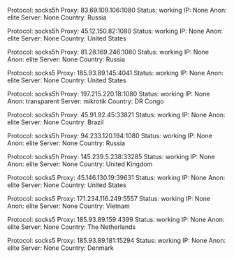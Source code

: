 Protocol: socks5h
Proxy: 83.69.109.106:1080
Status: working
IP: None
Anon: elite
Server: None
Country: Russia

Protocol: socks5h
Proxy: 45.12.150.82:1080
Status: working
IP: None
Anon: elite
Server: None
Country: United States

Protocol: socks5h
Proxy: 81.28.169.246:1080
Status: working
IP: None
Anon: elite
Server: None
Country: Russia

Protocol: socks5
Proxy: 185.93.89.145:4041
Status: working
IP: None
Anon: elite
Server: None
Country: United States

Protocol: socks5h
Proxy: 197.215.220.18:1080
Status: working
IP: None
Anon: transparent
Server: mikrotik
Country: DR Congo

Protocol: socks5h
Proxy: 45.91.92.45:33821
Status: working
IP: None
Anon: elite
Server: None
Country: Brazil

Protocol: socks5h
Proxy: 94.233.120.194:1080
Status: working
IP: None
Anon: elite
Server: None
Country: Russia

Protocol: socks5h
Proxy: 145.239.5.238:33285
Status: working
IP: None
Anon: elite
Server: None
Country: United Kingdom

Protocol: socks5
Proxy: 45.146.130.19:39631
Status: working
IP: None
Anon: elite
Server: None
Country: United States

Protocol: socks5
Proxy: 171.234.116.249:5557
Status: working
IP: None
Anon: elite
Server: None
Country: Vietnam

Protocol: socks5
Proxy: 185.93.89.159:4399
Status: working
IP: None
Anon: elite
Server: None
Country: The Netherlands

Protocol: socks5
Proxy: 185.93.89.181:15294
Status: working
IP: None
Anon: elite
Server: None
Country: Denmark

